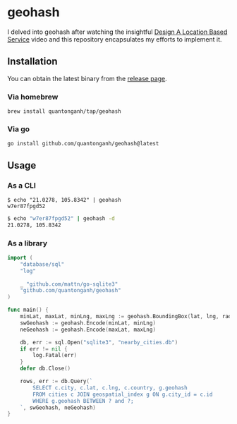 # geohash

I delved into geohash after watching the insightful [Design A Location Based Service](https://www.youtube.com/watch?v=M4lR_Va97cQ) video and this repository encapsulates my efforts to implement it.

## Installation

You can obtain the latest binary from the [release page](https://github.com/quantonganh/geohash/releases).

### Via homebrew

```
brew install quantonganh/tap/geohash
```

### Via go

```
go install github.com/quantonganh/geohash@latest
```

## Usage

### As a CLI

```shell
$ echo "21.0278, 105.8342" | geohash
w7er87fpgd52
```

```sh
$ echo "w7er87fpgd52" | geohash -d
21.0278, 105.8342    
```

### As a library

```go
import (
    "database/sql"
    "log"
    
	_ "github.com/mattn/go-sqlite3"
	"github.com/quantonganh/geohash"
)

func main() {
	minLat, maxLat, minLng, maxLng := geohash.BoundingBox(lat, lng, radius)
	swGeohash := geohash.Encode(minLat, minLng)
	neGeohash := geohash.Encode(maxLat, maxLng)

	db, err := sql.Open("sqlite3", "nearby_cities.db")
	if err != nil {
		log.Fatal(err)
	}
	defer db.Close()

	rows, err := db.Query(`
		SELECT c.city, c.lat, c.lng, c.country, g.geohash
		FROM cities c JOIN geospatial_index g ON g.city_id = c.id
		WHERE g.geohash BETWEEN ? and ?;
	`, swGeohash, neGeohash)
}
```